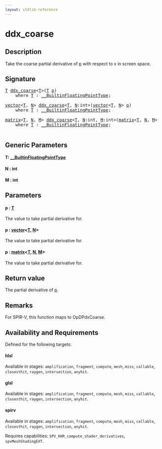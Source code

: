 ```yaml
---
layout: stdlib-reference
---
```


# ddx\_coarse

## Description

Take the coarse partial derivative of <span class='code'><a href="ddx_coarse.html#decl-p" class="code_param">p</a></span> with respect to x in screen space.



## Signature 

<pre>
<a href="ddx_coarse.html#typeparam-T" class="code_type">T</a> <a href="ddx_coarse.html">ddx_coarse</a>&lt;<a href="ddx_coarse.html#typeparam-T" class="code_type">T</a>&gt;(<a href="ddx_coarse.html#typeparam-T" class="code_type">T</a> <a href="ddx_coarse.html#decl-p" class="code_param">p</a>)
    <span class='code_keyword'>where</span> <a href="ddx_coarse.html#typeparam-T" class="code_type">T</a> : <a href="../interfaces/0_builtinfloatingpointtype-029hm/index.html" class="code_type">__BuiltinFloatingPointType</a>;

<a href="../types/vector/index.html" class="code_type">vector</a>&lt;<a href="ddx_coarse.html#typeparam-T" class="code_type">T</a>, <a href="ddx_coarse.html#decl-N" class="code_var">N</a>&gt; <a href="ddx_coarse.html">ddx_coarse</a>&lt;<a href="ddx_coarse.html#typeparam-T" class="code_type">T</a>, <a href="ddx_coarse.html#decl-N" class="code_var">N</a>:<span class="code_keyword">int</span>&gt;(<a href="../types/vector/index.html" class="code_type">vector</a>&lt;<a href="ddx_coarse.html#typeparam-T" class="code_type">T</a>, <a href="ddx_coarse.html#decl-N" class="code_var">N</a>&gt; <a href="ddx_coarse.html#decl-p" class="code_param">p</a>)
    <span class='code_keyword'>where</span> <a href="ddx_coarse.html#typeparam-T" class="code_type">T</a> : <a href="../interfaces/0_builtinfloatingpointtype-029hm/index.html" class="code_type">__BuiltinFloatingPointType</a>;

<a href="../types/matrix/index.html" class="code_type">matrix</a>&lt;<a href="ddx_coarse.html#typeparam-T" class="code_type">T</a>, <a href="ddx_coarse.html#decl-N" class="code_var">N</a>, <a href="ddx_coarse.html#decl-M" class="code_var">M</a>&gt; <a href="ddx_coarse.html">ddx_coarse</a>&lt;<a href="ddx_coarse.html#typeparam-T" class="code_type">T</a>, <a href="ddx_coarse.html#decl-N" class="code_var">N</a>:<span class="code_keyword">int</span>, <a href="ddx_coarse.html#decl-M" class="code_var">M</a>:<span class="code_keyword">int</span>&gt;(<a href="../types/matrix/index.html" class="code_type">matrix</a>&lt;<a href="ddx_coarse.html#typeparam-T" class="code_type">T</a>, <a href="ddx_coarse.html#decl-N" class="code_var">N</a>, <a href="ddx_coarse.html#decl-M" class="code_var">M</a>&gt; <a href="ddx_coarse.html#decl-p" class="code_param">p</a>)
    <span class='code_keyword'>where</span> <a href="ddx_coarse.html#typeparam-T" class="code_type">T</a> : <a href="../interfaces/0_builtinfloatingpointtype-029hm/index.html" class="code_type">__BuiltinFloatingPointType</a>;

</pre>

## Generic Parameters

####  <a id="typeparam-T"></a>T: [\_\_BuiltinFloatingPointType](../interfaces/0_builtinfloatingpointtype-029hm/index.html)
####  <a id="decl-N"></a>N  : int
####  <a id="decl-M"></a>M  : int

## Parameters

####  <a id="decl-p"></a>p  : [T](ddx_coarse.html#typeparam-T)
The value to take partial derivative for.

####  <a id="decl-p"></a>p  : [vector](../types/vector/index.html)\<[T](../types/vector/index.html#typeparam-T), [N](../types/vector/index.html#decl-N)\>
The value to take partial derivative for.

####  <a id="decl-p"></a>p  : [matrix](../types/matrix/index.html)\<[T](.html), [N](../types/matrix/index.html#decl-N), [M](../types/matrix/index.html#decl-M)\>
The value to take partial derivative for.


## Return value
The partial derivative of <span class='code'><a href="ddx_coarse.html#decl-p" class="code_param">p</a></span>.

## Remarks
For SPIR-V, this function maps to <span class='code'>OpDPdxCoarse</span>.


## Availability and Requirements

Defined for the following targets:

#### hlsl
Available in stages: `amplification`, `fragment`, `compute`, `mesh`, `miss`, `callable`, `closesthit`, `raygen`, `intersection`, `anyhit`.

#### glsl
Available in stages: `amplification`, `fragment`, `compute`, `mesh`, `miss`, `callable`, `closesthit`, `raygen`, `intersection`, `anyhit`.

#### spirv
Available in stages: `amplification`, `fragment`, `compute`, `mesh`, `miss`, `callable`, `closesthit`, `raygen`, `intersection`, `anyhit`.

Requires capabilities: `SPV_KHR_compute_shader_derivatives`, `spvMeshShadingEXT`.


